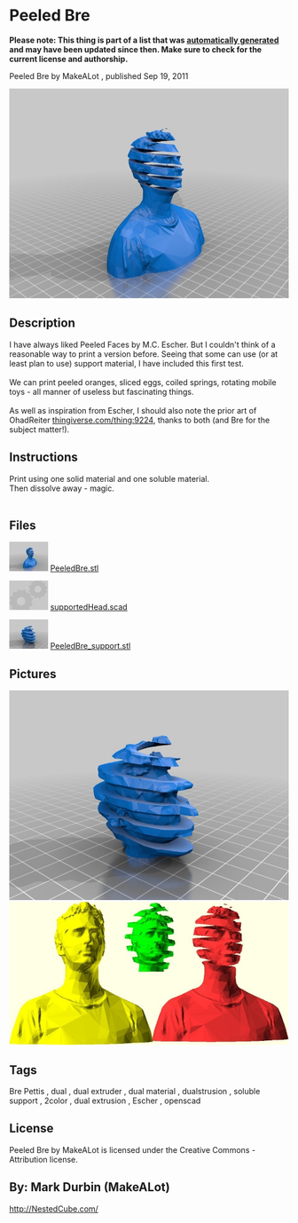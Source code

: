 Peeled Bre
===============
**Please note: This thing is part of a list that was [automatically generated](https://github.com/carlosgs/export-things) and may have been updated since then. Make sure to check for the current license and authorship.**  

Peeled Bre  by MakeALot , published Sep 19, 2011

![Image](img/PeeledBre_display_large.jpg)

Description
--------
I have always liked Peeled Faces by M.C. Escher. But I couldn't think of a reasonable way to print a version before. Seeing that some can use (or at least plan to use) support material, I have included this first test.<br />
<br />
We can print peeled oranges, sliced eggs, coiled springs, rotating mobile toys - all manner of useless but fascinating things.<br />
<br />
As well as inspiration from Escher, I should also note the prior art of OhadReiter <a href="http://www.thingiverse.com/thing:9224" target="_blank" rel="nofollow">thingiverse.com/thing:9224</a>, thanks to both (and Bre for the subject matter!).

Instructions
--------
Print using one solid material and one soluble material. <br />
Then dissolve away - magic.<br />
<br />

Files
--------
[![Image](img/PeeledBre_preview_tinycard.jpg)](PeeledBre.stl)
 [ PeeledBre.stl](PeeledBre.stl)  

[![Image](img/Gears_preview_tinycard.jpg)](supportedHead.scad)
 [ supportedHead.scad](supportedHead.scad)  

[![Image](img/PeeledBre_support_preview_tinycard.jpg)](PeeledBre_support.stl)
 [ PeeledBre_support.stl](PeeledBre_support.stl)  



Pictures
--------
![Image](img/PeeledBre_support_display_large.jpg)
![Image](img/PeeledHead_display_large_display_large.jpg)


Tags
--------
Bre Pettis , dual , dual extruder , dual material , dualstrusion , soluble support , 2color , dual extrusion , Escher , openscad  

  

License
--------
Peeled Bre by MakeALot is licensed under the Creative Commons - Attribution license.  



By: Mark Durbin (MakeALot)
--------
<http://NestedCube.com/>